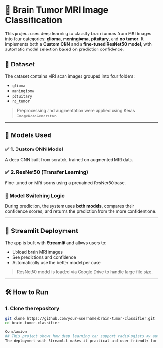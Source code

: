 # 🧠 Brain Tumor MRI Image Classification

This project uses deep learning to classify brain tumors from MRI images into four categories: **glioma**, **meningioma**, **pituitary**, and **no tumor**. It implements both a **Custom CNN** and a **fine-tuned ResNet50 model**, with automatic model selection based on prediction confidence.

## 📂 Dataset

The dataset contains MRI scan images grouped into four folders:
- `glioma`
- `meningioma`
- `pituitary`
- `no_tumor`

> Preprocessing and augmentation were applied using Keras `ImageDataGenerator`.

---

## 🧠 Models Used

### ✅ 1. Custom CNN Model
A deep CNN built from scratch, trained on augmented MRI data.

### ✅ 2. ResNet50 (Transfer Learning)
Fine-tuned on MRI scans using a pretrained ResNet50 base.

### 🔁 Model Switching Logic
During prediction, the system uses **both models**, compares their confidence scores, and returns the prediction from the more confident one.

---

## 🚀 Streamlit Deployment

The app is built with **Streamlit** and allows users to:
- Upload brain MRI images
- See predictions and confidence
- Automatically use the better model per case

> ResNet50 model is loaded via Google Drive to handle large file size.

---

## 🛠 How to Run

### 1. Clone the repository

```bash
git clone https://github.com/your-username/brain-tumor-classifier.git
cd brain-tumor-classifier

Conclusion
## This project shows how deep learning can support radiologists by automating brain tumor detection. It balances speed and accuracy by integrating two models and dynamically selecting the best one per image.
The deployment with Streamlit makes it practical and user-friendly for real-time diagnosis.
